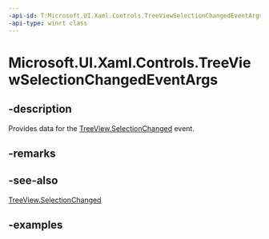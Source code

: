 ```yaml
---
-api-id: T:Microsoft.UI.Xaml.Controls.TreeViewSelectionChangedEventArgs
-api-type: winrt class
---
```


# Microsoft.UI.Xaml.Controls.TreeViewSelectionChangedEventArgs

<!--
public sealed class TreeViewSelectionChangedEventArgs
-->

## -description

Provides data for the [TreeView.SelectionChanged](treeview_selectionchanged.md) event.

## -remarks

## -see-also

[TreeView.SelectionChanged](treeview_selectionchanged.md)

## -examples
